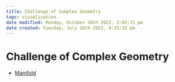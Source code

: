```yaml
---
title: Challenge of Complex Geometry
tags: visualization
date modified: Monday, October 10th 2022, 2:02:31 pm
date created: Tuesday, July 26th 2022, 8:33:15 pm
---
```


# Challenge of Complex Geometry
- [Manifold](Manifold.md)

